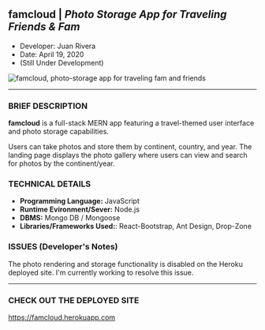 ## famcloud | *Photo Storage App for Traveling Friends & Fam*
- Developer: Juan Rivera
- Date: April 19, 2020
- (Still Under Development)


 ![famcloud, photo-storage app for traveling fam and friends](client/public/screenshot.PNG)

*****

### BRIEF DESCRIPTION

**famcloud** is a full-stack MERN app featuring a travel-themed user interface and photo storage capabilities. 

Users can take photos and store them by continent, country, and year.  The landing page displays the photo gallery where users can view and search for photos by the continent/year.  


### TECHNICAL DETAILS

* **Programming Language:** JavaScript 
* **Runtime Evironment/Sever:**  Node.js
* **DBMS:**  Mongo DB / Mongoose
* **Libraries/Frameworks Used:**:  React-Bootstrap, Ant Design, Drop-Zone 

### ISSUES (Developer's Notes)

The photo rendering and storage functionality is disabled on the Heroku deployed site.  I'm currently working to resolve this issue.  

*****

### CHECK OUT THE DEPLOYED SITE
https://famcloud.herokuapp.com


